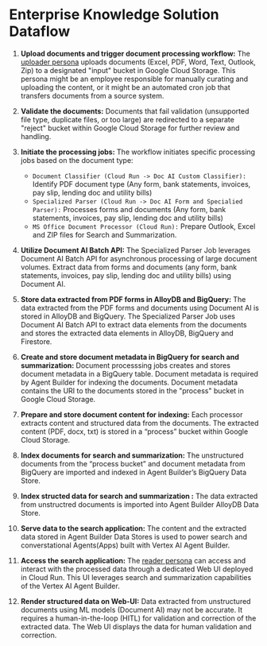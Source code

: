 # Enterprise Knowledge Solution Dataflow

1. **Upload documents and trigger document processing workflow:**
   The [uploader persona](docs/access_control.md) uploads documents (Excel, PDF, Word, Text, Outlook, Zip) to a designated "input" bucket in Google Cloud Storage. This persona might be an employee responsible for manually curating and uploading the content, or it might be an automated cron job that transfers documents from a source system.

1. **Validate the documents:**
   Documents that fail validation (unsupported file type, duplicate files, or too large) are redirected to a separate "reject" bucket within Google Cloud Storage for further review and handling.

1. **Initiate the processing jobs:**
   The workflow initiates specific processing jobs based on the document type:

   - `Document Classifier (Cloud Run -> Doc AI Custom Classifier):` Identify PDF document type (Any form, bank statements, invoices, pay slip, lending doc and utility bills)
   - `Specialized Parser (Cloud Run -> Doc AI Form and Specialied Parser):` Processes forms and documents (Any form, bank statements, invoices, pay slip, lending doc and utility bills)
   - `MS Office Document Processor (Cloud Run):` Prepare Outlook, Excel and ZIP files for Search and Summarization.

1. **Utilize Document AI Batch API:**
   The Specialized Parser Job leverages Document AI Batch API for asynchronous processing of large document volumes. Extract data from forms and documents (any form, bank statements, invoices, pay slip, lending doc and utility bills) using Document AI.

1. **Store data extracted from PDF forms in AlloyDB and BigQuery:**
   The data extracted from the PDF forms and documents using Document AI is stored in AlloyDB and BigQuery.
   The Specialized Parser Job uses Document AI Batch API to extract data elements from the documents and stores the extracted data elements in AlloyDB, BigQuery and Firestore.

1. **Create and store document metadata in BigQuery for search and summarization:**
   Document processsing jobs creates and stores document metadata in a BigQuery table. Document metadata is required by Agent Builder for indexing the documents. Document metadata contains the URI to the documents stored in the "process" bucket in Google Cloud Storage.

1. **Prepare and store document content for indexing:**
   Each processor extracts content and structured data from the documents. The extracted content (PDF, docx, txt) is stored in a “process” bucket within Google Cloud Storage.

1. **Index documents for search and summarization:**
   The unstructured documents from the “process bucket” and document metadata from BigQuery are imported and indexed in Agent Builder’s BigQuery Data Store.

1. **Index structed data for search and summarization :**
   The data extracted from unstructred documents is imported into Agent Builder AlloyDB Data Store.

1. **Serve data to the search application:**
   The content and the extracted data stored in Agent Builder Data Stores is used to power search and converstational Agents(Apps) built with Vertex AI Agent Builder.

1. **Access the search application:**
   The [reader persona](docs/access_control.md) can access and interact with the processed data through a dedicated Web UI deployed in Cloud Run. This UI leverages search and summarization capabilities of the Vertex AI Agent Builder.

1. **Render structured data on Web-UI:**
   Data extracted from unstructured documents using ML models (Document AI) may not be accurate. It requires a human-in-the-loop (HITL) for validation and correction of the extracted data. The Web UI displays the data for human validation and correction.
